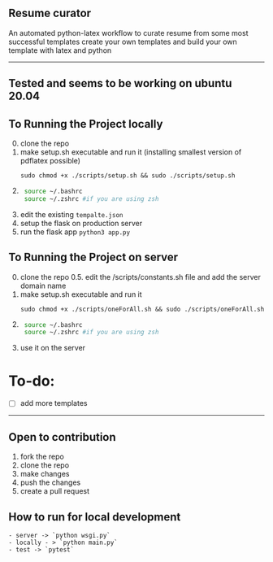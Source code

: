 ## Resume curator
An automated python-latex workflow to curate resume from some most successful templates
create your own templates and build your own template with latex and python

---
Tested and seems to be working on ubuntu 20.04
---
## To Running the Project locally
0. clone the repo
1. make setup.sh executable and run it (installing smallest version of pdflatex possible)
    ```
    sudo chmod +x ./scripts/setup.sh && sudo ./scripts/setup.sh
    ```
2. ```bash
    source ~/.bashrc
    source ~/.zshrc #if you are using zsh
    ```
2. edit the existing `tempalte.json`
3. setup the flask on production server 
4. run the flask app ```python3 app.py```

## To Running the Project on server
0. clone the repo
0.5. edit the /scripts/constants.sh file and add the server domain name 
1. make setup.sh executable and run it 
    ```
    sudo chmod +x ./scripts/oneForAll.sh && sudo ./scripts/oneForAll.sh
    ```
2. ```bash
    source ~/.bashrc
    source ~/.zshrc #if you are using zsh
    ```
3. use it on the server


# To-do:
- [ ] add more templates 


<!-- open to contribution section -->
---
## Open to contribution 
1. fork the repo
2. clone the repo
3. make changes
4. push the changes
5. create a pull request


<!-- todos -->
## How to run for local development
    - server -> `python wsgi.py`
    - locally - > `python main.py`
    - test -> `pytest`